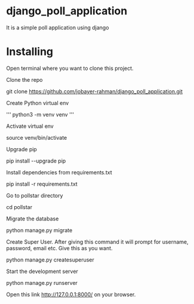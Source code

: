 # django_poll_application

It is a simple poll application using django

# Installing

Open terminal where you want to clone this project.

Clone the repo

git clone https://github.com/jobayer-rahman/django_poll_application.git

Create Python virtual env

'''
python3 -m venv venv
'''

Activate virtual env

source venv/bin/activate

Upgrade pip

pip install --upgrade pip

Install dependencies from requirements.txt

pip install -r requirements.txt

Go to pollstar directory

cd pollstar

Migrate the database

python manage.py migrate

Create Super User. After giving this command it will prompt for username, password, email etc. Give this as you want.

python manage.py createsuperuser

Start the development server

python manage.py runserver

Open this link http://127.0.0.1:8000/ on your browser. 
